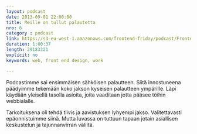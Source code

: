 ```yaml
---
layout: podcast
date: 2013-09-01 22:00:00
title: Meille on tullut palautetta
nro: 6
category : podcast
link: https://s3-eu-west-1.amazonaws.com/frontend-friday/podcast/Frontend-Friday-Episode-6.mp3
duration: 1:00:37
length: 29183321
explicit: no
keywords: web, front end design, work

---
```


Podcastimme sai ensimmäisen sähköisen palautteen. Siitä innostuneena päädyimme tekemään koko jakson kyseisen palautteen ympärille. Läpi käydään yleisellä tasolla asioita, joita vaaditaan jotta pääsee töihin webbialalle.

Tarkoituksena oli tehdä tiivis ja aavistuksen lyhyempi jakso. Valitettavasti epäonnistuimme siinä. Mutta luvassa on tuttuun tapaan jotain asiallisen keskustelun ja tajunnanvirran väliltä.
